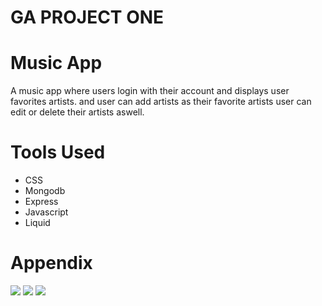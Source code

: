 
# GA PROJECT ONE

# Music App

A music app where users login with their account and displays user favorites artists. and user can add artists  as their favorite artists user can edit or delete their artists aswell.

# Tools Used


- CSS
- Mongodb
- Express
- Javascript
- Liquid

# Appendix



![](https://i.imgur.com/ZFLRT7o.jpg)
![](https://i.imgur.com/mEr7YO4.jpg)
![](https://i.imgur.com/l4beJwF.jpg)

